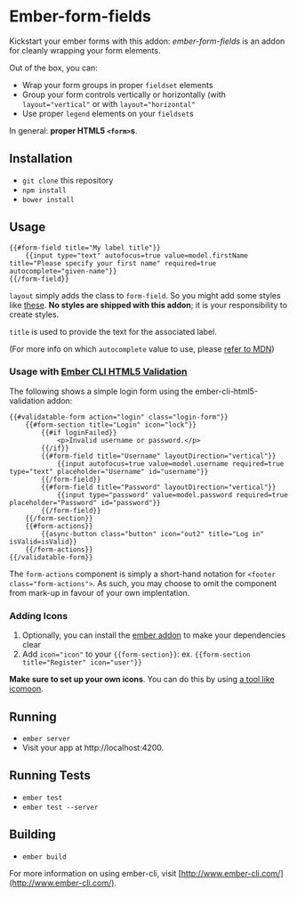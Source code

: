 # Ember-form-fields

Kickstart your ember forms with this addon: *ember-form-fields* is an addon for cleanly wrapping your form elements.

Out of the box, you can:

* Wrap your form groups in proper ``fieldset`` elements
* Group your form controls vertically or horizontally (with ``layout="vertical"`` or with ``layout="horizontal"``
* Use proper ``legend`` elements on your ``fieldset``s

In general: **proper HTML5 ``<form>``s**.

## Installation

* `git clone` this repository
* `npm install`
* `bower install`

## Usage

```
{{#form-field title="My label title"}}
	{{input type="text" autofocus=true value=model.firstName title="Please specify your first name" required=true autocomplete="given-name"}}
{{/form-field}}
```

``layout`` simply adds the class to ``form-field``.  So you might add some styles like [these](https://github.com/srsgores/generator-stylus-boilerplate/blob/master/app/templates/styles/components/forms.styl). **No styles are shipped with this addon**; it is your responsibility to create styles.

``title`` is used to provide the text for the associated label.

(For more info on which ``autocomplete`` value to use, please [refer to MDN](https://developer.mozilla.org/en-US/docs/Web/HTML/Element/input))

### Usage with [Ember CLI HTML5 Validation](https://github.com/maestrooo/ember-cli-html5-validation)

The following shows a simple login form using the ember-cli-html5-validation addon:

```
{{#validatable-form action="login" class="login-form"}}
	{{#form-section title="Login" icon="lock"}}
		{{#if loginFailed}}
			<p>Invalid username or password.</p>
		{{/if}}
		{{#form-field title="Username" layoutDirection="vertical"}}
			{{input autofocus=true value=model.username required=true type="text" placeholder="Username" id="username"}}
		{{/form-field}}
		{{#form-field title="Password" layoutDirection="vertical"}}
			{{input type="password" value=model.password required=true placeholder="Password" id="password"}}
		{{/form-field}}
	{{/form-section}}
	{{#form-actions}}
		{{async-button class="button" icon="out2" title="Log in" isValid=isValid}}
	{{/form-actions}}
{{/validatable-form}}
```

The ``form-actions`` component is simply a short-hand notation for ``<footer class="form-actions">``.  As such, you may choose to omit the component from mark-up in favour of your own implentation.

### Adding Icons

1. Optionally, you can install the [ember addon](https://github.com/srsgores/ember-accessible-icon) to make your dependencies clear
2. Add ``icon="icon"`` to your ``{{form-section}}``: ex. ``{{form-section title="Register" icon="user"}}``

**Make sure to set up your own icons**.  You can do this by using [a tool like icomoon](https://icomoon.io/app/#/select).

## Running

* `ember server`
* Visit your app at http://localhost:4200.

## Running Tests

* `ember test`
* `ember test --server`

## Building

* `ember build`

For more information on using ember-cli, visit [http://www.ember-cli.com/](http://www.ember-cli.com/).
